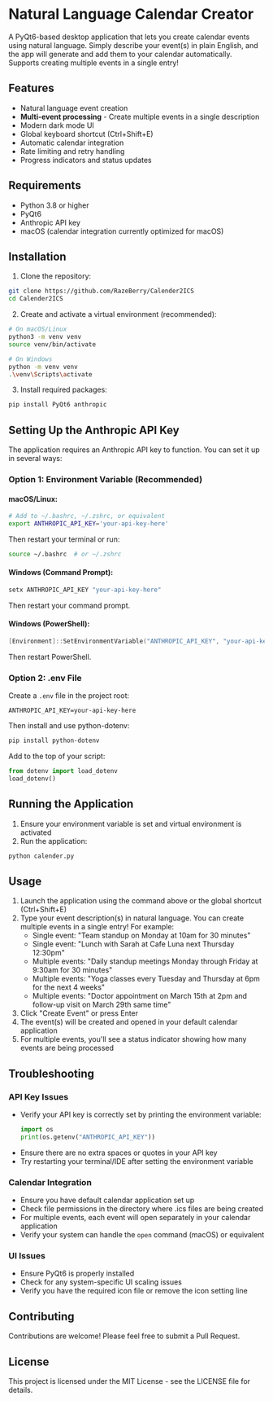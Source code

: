 # Natural Language Calendar Creator

A PyQt6-based desktop application that lets you create calendar events using natural language. Simply describe your event(s) in plain English, and the app will generate and add them to your calendar automatically. Supports creating multiple events in a single entry!

## Features

- Natural language event creation
- **Multi-event processing** - Create multiple events in a single description
- Modern dark mode UI
- Global keyboard shortcut (Ctrl+Shift+E)
- Automatic calendar integration
- Rate limiting and retry handling
- Progress indicators and status updates

## Requirements

- Python 3.8 or higher
- PyQt6
- Anthropic API key
- macOS (calendar integration currently optimized for macOS)

## Installation

1. Clone the repository:
```bash
git clone https://github.com/RazeBerry/Calender2ICS
cd Calender2ICS
```

2. Create and activate a virtual environment (recommended):
```bash
# On macOS/Linux
python3 -m venv venv
source venv/bin/activate

# On Windows
python -m venv venv
.\venv\Scripts\activate
```

3. Install required packages:
```bash
pip install PyQt6 anthropic
```

## Setting Up the Anthropic API Key

The application requires an Anthropic API key to function. You can set it up in several ways:

### Option 1: Environment Variable (Recommended)

#### macOS/Linux:
```bash
# Add to ~/.bashrc, ~/.zshrc, or equivalent
export ANTHROPIC_API_KEY='your-api-key-here'
```
Then restart your terminal or run:
```bash
source ~/.bashrc  # or ~/.zshrc
```

#### Windows (Command Prompt):
```cmd
setx ANTHROPIC_API_KEY "your-api-key-here"
```
Then restart your command prompt.

#### Windows (PowerShell):
```powershell
[Environment]::SetEnvironmentVariable("ANTHROPIC_API_KEY", "your-api-key-here", "User")
```
Then restart PowerShell.

### Option 2: .env File
Create a `.env` file in the project root:
```
ANTHROPIC_API_KEY=your-api-key-here
```

Then install and use python-dotenv:
```bash
pip install python-dotenv
```

Add to the top of your script:
```python
from dotenv import load_dotenv
load_dotenv()
```

## Running the Application

1. Ensure your environment variable is set and virtual environment is activated
2. Run the application:
```bash
python calender.py
```

## Usage

1. Launch the application using the command above or the global shortcut (Ctrl+Shift+E)
2. Type your event description(s) in natural language. You can create multiple events in a single entry! For example:
   - Single event: "Team standup on Monday at 10am for 30 minutes"
   - Single event: "Lunch with Sarah at Cafe Luna next Thursday 12:30pm"
   - Multiple events: "Daily standup meetings Monday through Friday at 9:30am for 30 minutes"
   - Multiple events: "Yoga classes every Tuesday and Thursday at 6pm for the next 4 weeks"
   - Multiple events: "Doctor appointment on March 15th at 2pm and follow-up visit on March 29th same time"
3. Click "Create Event" or press Enter
4. The event(s) will be created and opened in your default calendar application
5. For multiple events, you'll see a status indicator showing how many events are being processed

## Troubleshooting

### API Key Issues
- Verify your API key is correctly set by printing the environment variable:
  ```python
  import os
  print(os.getenv("ANTHROPIC_API_KEY"))
  ```
- Ensure there are no extra spaces or quotes in your API key
- Try restarting your terminal/IDE after setting the environment variable

### Calendar Integration
- Ensure you have default calendar application set up
- Check file permissions in the directory where .ics files are being created
- For multiple events, each event will open separately in your calendar application
- Verify your system can handle the `open` command (macOS) or equivalent

### UI Issues
- Ensure PyQt6 is properly installed
- Check for any system-specific UI scaling issues
- Verify you have the required icon file or remove the icon setting line

## Contributing

Contributions are welcome! Please feel free to submit a Pull Request.

## License

This project is licensed under the MIT License - see the LICENSE file for details.
